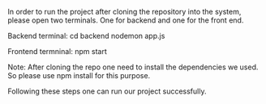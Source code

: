 In order to run the project after cloning the repository into the system, please open two terminals. One for backend and one for the front end. 

Backend terminal:
cd backend
nodemon app.js

Frontend termninal:
npm start


Note:
After cloning the repo one need to install the dependencies we used. So please use npm install for this purpose.


Following these steps one can run our project successfully.

